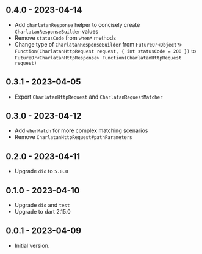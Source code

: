 ## 0.4.0 - 2023-04-14

- Add `charlatanResponse` helper to concisely create `CharlatanResponseBuilder` values
- Remove `statusCode` from `when*` methods
- Change type of `CharlatanResponseBuilder`
  from `FutureOr<Object?> Function(CharlatanHttpRequest request, { int statusCode = 200 })`
  to `FutureOr<CharlatanHttpResponse> Function(CharlatanHttpRequest request)`

## 0.3.1 - 2023-04-05

- Export `CharlatanHttpRequest` and `CharlatanRequestMatcher`

## 0.3.0 - 2023-04-12

- Add `whenMatch` for more complex matching scenarios
- Remove `CharlatanHttpRequest#pathParameters`

## 0.2.0 - 2023-04-11

- Upgrade `dio` to `5.0.0`

## 0.1.0 - 2023-04-10

- Upgrade `dio` and `test`
- Upgrade to dart 2.15.0

## 0.0.1 - 2023-04-09

- Initial version.
